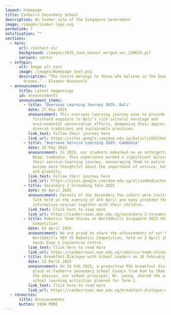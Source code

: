 ```yaml
---
layout: homepage
title: Canberra Secondary School
description: An Isomer site of the Singapore Government
image: /images/isomer-logo.svg
permalink: /
notification: ""
sections:
  - hero:
      url: /contact-us/
      background: /images/2025_June_banner_merged_ver_230625.gif
      variant: center
  - infopic:
      alt: Image alt text
      image: /images/Homepage_text.png
      description: “The future belongs to those who believe in the beauty of their
        dreams.” - Eleanor Roosevelt
  - announcements:
      title: Latest Happenings
      id: announcements
      announcement_items:
        - title: "Overseas Learning Journey 2025: Bali"
          date: 27 May 2025
          announcement: This overseas learning journey aims to provide students with
            firsthand exposure to Bali’s rich cultural heritage and
            environmental conservation efforts, deepening their appreciation for
            diverse traditions and sustainable practices.
          link_text: Follow their journey here
          link_url: https://sites.google.com/moe.edu.sg/baliolj2025/home
        - title: "Overseas Service Learning 2025: Cambodia"
          date: 26 May 2025
          announcement: In 2025, our students embarked on an unforgettable journey to Siem
            Reap, Cambodia. This experience marked a significant milestone in
            their service-learning journey, encouraging them to mature and
            become more thoughtful about the importance of service, both locally
            and globally.
          link_text: Follow their journey here
          link_url: https://sites.google.com/moe.edu.sg/oljcambodia/home
        - title: Secondary 2 Streaming Talk 2025
          date: 04 April 2025
          announcement: Parents of the Secondary Two cohort were invited to the Streaming
            Talk held in the evening of 4th April and many attended the
            informative session together with their children.
          link_text: Click here to view more
          link_url: https://canberrasec.moe.edu.sg/secondary-2-streaming-talk-2025/
        - title: Robotics Team Shines at WorldSkills Singapore 2025 VEX V5 Robotics
            Competition
          date: 03 April 2025
          announcement: We are proud to share the achievements of our Robotics Club at the
            WorldSkills VEX V5 Robotics Competition, held on 3 April 2025 at the
            Sands Expo & Convention Centre.
          link_text: Click here to read more
          link_url: https://canberrasec.moe.edu.sg/robotics-team-shines-at-worldskills-singapore-2025-vex-v5-robotics-competition/
        - title: Breakfast Dialogue with School Leaders on 18 February 2025
          date: 12 March 2025
          announcement: On 18 Feb 2025, a productive PSG breakfast dialogue session took
            place at Canberra Secondary School Cosmix from 8am to 10am. During
            the session, our school principal, Mr. Leong, shared the various
            school learning activities planned for Term 1.
          link_text: Click here to read more
          link_url: https://canberrasec.moe.edu.sg/breakfast-dialogue-with-school-leaders-18-february-2025/
  - resources:
      title: Announcements
      button: VIEW MORE
---
```

